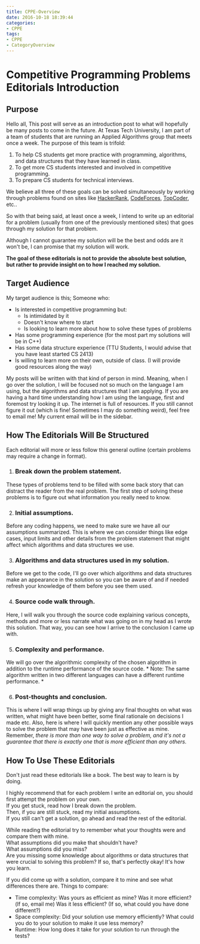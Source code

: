 ```yaml
---
title: CPPE-Overview
date: 2016-10-18 18:39:44
categories:
- CPPE
tags:
- CPPE
- CategoryOverview
---
```


# Competitive Programming Problems Editorials Introduction

## Purpose

Hello all,
This post will serve as an introduction post to what will hopefully be many posts to come in the future.
At Texas Tech University, I am part of a team of students that are running an Applied Algorithms group that meets once a week.
The purpose of this team is trifold:
1. To help CS students get more practice with programming, algorithms, and data structures that they have learned in class.
2. To get more CS students interested and involved in competitive programming.
3. To prepare CS students for technical interviews.

We believe all three of these goals can be solved simultaneously by working through problems found on sites like [HackerRank](https://www.hackerrank.com), [CodeForces](http://codeforces.com), [TopCoder](https://www.topcoder.com), etc..

So with that being said, at least once a week, I intend to write up an editorial for a problem (usually from one of the previously mentioned sites) that goes through my solution for that problem.

Although I cannot guarantee my solution will be the best and odds are it won't be, I can promise that my solution will work.

**The goal of these editorials is not to provide the absolute best solution, but rather to provide insight on to how I reached my solution.**
<!-- more -->
## Target Audience

My target audience is this; Someone who:
- Is interested in competitive programming but:
  - Is intimidated by it
  - Doesn't know where to start
  - Is looking to learn more about how to solve these types of problems
- Has some programming experience (for the most part my solutions will be in C++)
- Has some data structure experience (TTU Students, I would advise that you have least started CS 2413)
- Is willing to learn more on their own, outside of class. (I will provide good resources along the way)

My posts will be written with that kind of person in mind. Meaning, when I go over the solution, I will be focused not so much on the language I am using, but the algorithms and data structures that I am applying. If you are having a hard time understanding how I am using the language, first and foremost try looking it up. The internet is full of resources. If you still cannot figure it out (which is fine! Sometimes I may do something weird), feel free to email me! My current email will be in the sidebar.

## How The Editorials Will Be Structured
Each editorial will more or less follow this general outline (certain problems may require a change in format).

1. ### Break down the problem statement.  
These types of problems tend to be filled with some back story that can distract the reader from the real problem. The first step of solving these problems is to figure out what information you really need to know.

2. ### Initial assumptions.  
Before any coding happens, we need to make sure we have all our assumptions summarized. This is where we can consider things like edge cases, input limits and other details from the problem statement that might affect which algorithms and data structures we use.

3. ### Algorithms and data structures used in my solution.  
Before we get to the code, I'll go over which algorithms and data structures make an appearance in the solution so you can be aware of and if needed refresh your knowledge of them before you see them used.

4. ### Source code walk through.  
Here, I will walk you through the source code explaining various concepts, methods and more or less narrate what was going on in my head as I wrote this solution. That way, you can see how I arrive to the conclusion I came up with.

5. ### Complexity and performance.  
We will go over the algorithmic complexity of the chosen algorithm in addition to the runtime performance of the source code. * Note: The same algorithm written in two different languages can have a different runtime performance. *

6.  ### Post-thoughts and conclusion.  
This is where I will wrap things up by giving any final thoughts on what was written, what might have been better, some final rationale on decisions I made etc. Also, here is where I will quickly mention any other possible ways to solve the problem that may have been just as effective as mine. Remember, *there is more than one way to solve a problem, and it's not a guarantee that there is exactly one that is more efficient than any others.*

## How To Use These Editorials
Don't just read these editorials like a book. The best way to learn is by doing.

I highly recommend that for each problem  I write an editorial on, you should first attempt the problem on your own.  
If you get stuck, read how I break down the problem.  
Then, if you are still stuck, read my initial assumptions.  
If you still can't get a solution, go ahead and read the rest of the editorial.

 While reading the editorial try to remember what your thoughts were and compare them with mine.  
  What assumptions did you make that shouldn't have?  
  What assumptions did you miss?  
  Are you missing some knowledge about algorithms or data structures that were crucial to solving this problem? If so, that's perfectly okay! It's how you learn.

If you did come up with a solution, compare it to mine and see what differences there are.
Things to compare:
- Time complexity: Was yours as efficient as mine? Was it more efficient?(If so, email me) Was it less efficient? (If so, what could you have done different?)
- Space complexity: Did your solution use memory efficiently? What could you do to your solution to make it use less memory?
- Runtime: How long does it take for your solution to run through the tests?  
